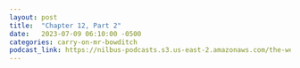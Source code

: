 ```yaml
---
layout: post
title:  "Chapter 12, Part 2"
date:   2023-07-09 06:10:00 -0500
categories: carry-on-mr-bowditch
podcast_link: https://nilbus-podcasts.s3.us-east-2.amazonaws.com/the-well-trained-mind/Carry%20On,%20Mr.%20Bowditch/Chapter%2012,%20Part%202.mp3
---
```


